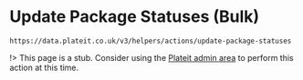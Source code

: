 # Update Package Statuses (Bulk)

`https://data.plateit.co.uk/v3/helpers/actions/update-package-statuses`

!> This page is a stub. Consider using the [Plateit admin area](https://admin.plateit.co.uk) to perform this action at this time.